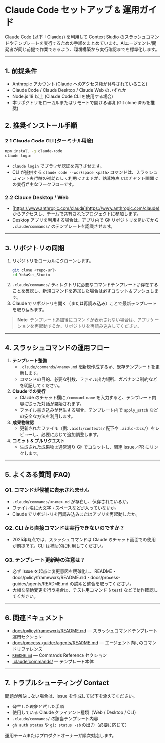 # Claude Code セットアップ & 運用ガイド

Claude Code (以下「Claude」) を利用して Context Studio のスラッシュコマンドやテンプレートを実行するための手順をまとめています。AIエージェント/開発者が同じ前提で作業できるよう、環境構築から実行確認までを標準化します。

---

## 1. 前提条件
- Anthropic アカウント (Claude へのアクセス権が付与されていること)
- Claude Code / Claude Desktop / Claude Web のいずれか
- Node.js 18 以上 (Claude Code CLI を使用する場合)
- 本リポジトリをローカルまたはリモートで開ける環境 (Git clone 済みを推奨)

## 2. 推奨インストール手順

### 2.1 Claude Code CLI (ターミナル用途)
```bash
npm install -g claude-code
claude login
```
- `claude login` でブラウザ認証を完了させます。
- CLI が提供する `claude code --workspace <path>` コマンドは、スラッシュコマンド実行時の補助として利用できますが、執筆時点ではチャット画面での実行が主なワークフローです。

### 2.2 Claude Desktop / Web
- [https://www.anthropic.com/claude](https://www.anthropic.com/claude) からアクセスし、チームで共有されたプロジェクトに参加します。
- Desktop アプリを利用する場合は、アプリ内で Git リポジトリを開いてから `.claude/commands/` のテンプレートを認識させます。

---

## 3. リポジトリの同期

1. リポジトリをローカルにクローンします。  
   ```bash
   git clone <repo-url>
   cd YokaKit_Studio
   ```
2. `.claude/commands/` ディレクトリに必要なコマンドテンプレートが存在することを確認し、新規コマンドを追加した場合は必ずコミット＆プッシュします。
3. Claude でリポジトリを開く（または再読み込み）ことで最新テンプレートを取り込みます。

> **Note:** テンプレート追加後にコマンドが表示されない場合は、アプリケーションを再起動するか、リポジトリを再読み込みしてください。

---

## 4. スラッシュコマンドの運用フロー

1. **テンプレート整備**  
   - `.claude/commands/<name>.md` を新規作成するか、既存テンプレートを更新します。
   - コマンドの目的、必要な引数、ファイル出力場所、ガバナンス制約などを明記してください。
2. **Claude での実行**  
   - Claude のチャット欄に `/command-name` を入力すると、テンプレート内容に従った対話が開始されます。
   - ファイル書き込みが発生する場合、テンプレート内で `apply_patch` などの安全な方法を利用します。
3. **成果物確認**  
   - 更新されたファイル（例: `.aidlc/contexts/` 配下や `.aidlc-docs/`）をレビューし、必要に応じて追加調整します。
4. **コミット & プルリクエスト**  
   - 生成された成果物は通常通り Git でコミットし、関連 Issue／PR にリンクします。

---

## 5. よくある質問 (FAQ)

### Q1. コマンドが候補に表示されません
- `.claude/commands/<name>.md` が存在し、保存されているか。
- ファイル名に大文字・スペースなどが入っていないか。
- Claude でリポジトリを再読み込みまたはアプリを再起動したか。

### Q2. CLI から直接コマンドは実行できないのですか？
- 2025年時点では、スラッシュコマンドは Claude のチャット画面での使用が前提です。CLI は補助的に利用してください。

### Q3. テンプレート更新時の注意は？
- 必ず Issue を起点に変更意図を明確化し、README・docs/policy/framework/README.md・docs/process-guides/agents/README.md の説明と整合を取ってください。
- 大幅な挙動変更を行う場合は、テスト用コマンド (`/test`) などで動作確認してください。

---

## 6. 関連ドキュメント
- [docs/policy/framework/README.md](../../policy/framework/README.md) — スラッシュコマンドテンプレート運用セクション
- [docs/process-guides/agents/README.md](../../process-guides/agents/README.md) — エージェント向けのコマンドリファレンス
- [`README.md`](../../README.md) — Commands Reference セクション
- [.claude/commands/](../../.claude/commands/) — テンプレート本体

---

## 7. トラブルシューティング Contact
問題が解決しない場合は、Issue を作成して以下を添えてください。
- 発生した現象と試した手順
- 使用している Claude クライアント種類（Web / Desktop / CLI）
- `.claude/commands/` の該当テンプレート内容
- `gh auth status` や `git status -sb` の出力（必要に応じて）

運用チームまたはプロダクトオーナーが順次対応します。
